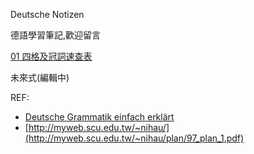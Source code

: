 Deutsche Notizen

德語學習筆記,歡迎留言

[01 四格及冠詞速查表](https://github.com/ewigkeitab/deutschnotizen/tree/e897269a954835da55068842a96e1d9953e3f85e)

未來式(編輯中)


REF:
- [Deutsche Grammatik einfach erklärt](https://blogs.sch.gr/etsaroucha/files/2020/04/EasyDeutsch_Grammatik_V8.2-2.pdf)
- [http://myweb.scu.edu.tw/~nihau/](http://myweb.scu.edu.tw/~nihau/plan/97_plan_1.pdf)